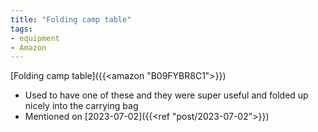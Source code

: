 ```yaml
---
title: "Folding camp table"
tags:
- equipment
- Amazon
---
```

[Folding camp table]({{<amazon "B09FYBR8C1">}})
- Used to have one of these and they were super useful and folded up nicely into the carrying bag
- Mentioned on [2023-07-02]({{<ref "post/2023-07-02">}})
